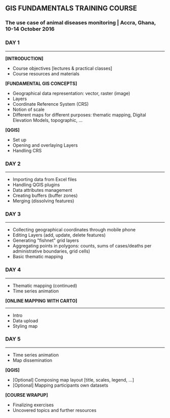 ## **GIS FUNDAMENTALS TRAINING COURSE**
### **The use case of animal diseases monitoring | Accra, Ghana, 10-14 October 2016**

### **DAY 1**
___
**[INTRODUCTION]**
  * Course objectives [lectures & practical classes]
  * Course resources and materials

**[FUNDAMENTAL GIS CONCEPTS]**
  * Geographical data representation: vector, raster (image)
  * Layers
  * Coordinate Reference System (CRS)
  * Notion of scale
  * Different maps for different purposes: thematic mapping, Digital Elevation Models, topographic, ...

**[QGIS]**
  * Set up
  * Opening and overlaying Layers
  * Handling CRS

### **DAY 2**
---
  * Importing data from Excel files
  * Handling QGIS plugins
  * Data attributes management
  * Creating buffers (buffer zones)
  * Merging (dissolving features)

### **DAY 3**
___
  * Collecting geographical coordinates through mobile phone
  * Editing Layers (add, update, delete features)
  * Generating "fishnet" grid layers
  * Aggregating points in polygons: counts, sums of cases/deaths per administrative boundaries, grid cells)
  * Basic thematic mapping

### **DAY 4**
___
  * Thematic mapping (continued)
  * Time series animation

**[ONLINE MAPPING WITH CARTO]**
___
  * Intro
  * Data upload
  * Styling map

### **DAY 5**
___
  * Time series animation
  * Map dissemination

**[QGIS]**
  * [Optional] Composing map layout [title, scales, legend, ...]
  * [Optional] Mapping participants own datasets

**[COURSE WRAPUP]**
  * Finalizing exercises
  * Uncovered topics and further resources
